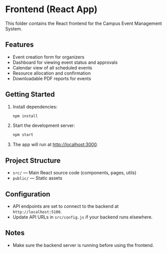 # Frontend (React App)

This folder contains the React frontend for the Campus Event Management System.

## Features

- Event creation form for organizers
- Dashboard for viewing event status and approvals
- Calendar view of all scheduled events
- Resource allocation and confirmation
- Downloadable PDF reports for events

## Getting Started

1. Install dependencies:

   ```bash
   npm install
   ```

2. Start the development server:

   ```bash
   npm start
   ```

3. The app will run at [http://localhost:3000](http://localhost:3000).

## Project Structure

- `src/` — Main React source code (components, pages, utils)
- `public/` — Static assets

## Configuration

- API endpoints are set to connect to the backend at `http://localhost:5100`.
- Update API URLs in `src/config.js` if your backend runs elsewhere.

## Notes

- Make sure the backend server is running before using the frontend.
